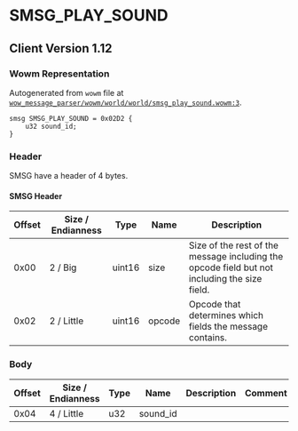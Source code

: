 # SMSG_PLAY_SOUND

## Client Version 1.12

### Wowm Representation

Autogenerated from `wowm` file at [`wow_message_parser/wowm/world/world/smsg_play_sound.wowm:3`](https://github.com/gtker/wow_messages/tree/main/wow_message_parser/wowm/world/world/smsg_play_sound.wowm#L3).
```rust,ignore
smsg SMSG_PLAY_SOUND = 0x02D2 {
    u32 sound_id;
}
```
### Header

SMSG have a header of 4 bytes.

#### SMSG Header

| Offset | Size / Endianness | Type   | Name   | Description |
| ------ | ----------------- | ------ | ------ | ----------- |
| 0x00   | 2 / Big           | uint16 | size   | Size of the rest of the message including the opcode field but not including the size field.|
| 0x02   | 2 / Little        | uint16 | opcode | Opcode that determines which fields the message contains.|

### Body

| Offset | Size / Endianness | Type | Name | Description | Comment |
| ------ | ----------------- | ---- | ---- | ----------- | ------- |
| 0x04 | 4 / Little | u32 | sound_id |  |  |

